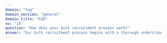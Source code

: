 ```yaml
---
domain: "faq"
domain_section: "general"
domain_title: "FAQ"
no: "14"
question: "How does your bulk recruitment process work?"
answer: "Our bulk recruitment process begins with a thorough understanding of our clients' needs, followed by extensive candidate sourcing and screening, and then presenting the best candidates for our clients to review and interview."
---
```

